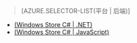 > [AZURE.SELECTOR-LIST(平台 | 后端)]
- [(Windows Store C# | .NET)](/documentation/articles/mobile-services-dotnet-backend-windows-store-dotnet-aad-rbac)
- [(Windows Store C# | JavaScript)](/documentation/articles/mobile-services-javascript-backend-windows-store-dotnet-aad-rbac)
